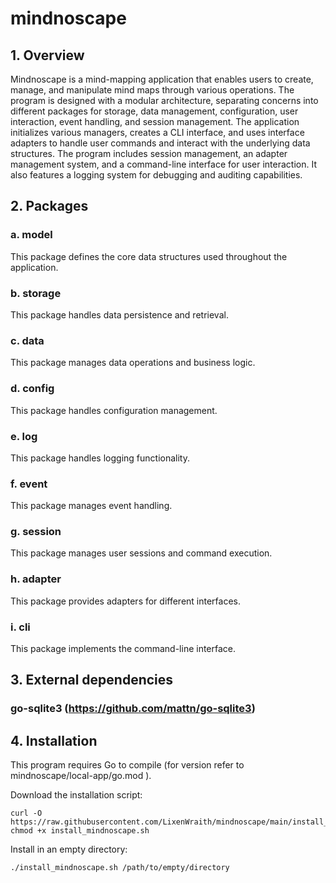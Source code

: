 # mindnoscape

## 1. Overview
Mindnoscape is a mind-mapping application that enables users to create, manage, and manipulate mind maps through various operations. The program is designed with a modular architecture, separating concerns into different packages for storage, data management, configuration, user interaction, event handling, and session management. The application initializes various managers, creates a CLI interface, and uses interface adapters to handle user commands and interact with the underlying data structures. The program includes session management, an adapter management system, and a command-line interface for user interaction. It also features a logging system for debugging and auditing capabilities.

## 2. Packages

### a. model
This package defines the core data structures used throughout the application.

### b. storage
This package handles data persistence and retrieval.

### c. data
This package manages data operations and business logic.

### d. config
This package handles configuration management.

### e. log
This package handles logging functionality.

### f. event
This package manages event handling.

### g. session
This package manages user sessions and command execution.

### h. adapter
This package provides adapters for different interfaces.

### i. cli
This package implements the command-line interface.

## 3. External dependencies

### go-sqlite3 (https://github.com/mattn/go-sqlite3)

## 4. Installation

This program requires Go to compile (for version refer to mindnoscape/local-app/go.mod ).

Download the installation script:

	curl -O https://raw.githubusercontent.com/LixenWraith/mindnoscape/main/install_mindnoscape.sh
	chmod +x install_mindnoscape.sh

Install in an empty directory:

	./install_mindnoscape.sh /path/to/empty/directory
